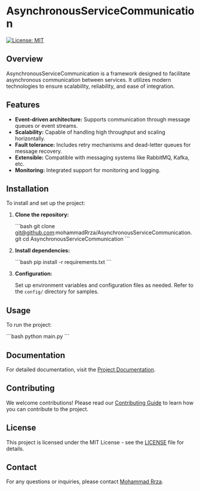 
# AsynchronousServiceCommunication

[![License: MIT](https://img.shields.io/badge/License-MIT-yellow.svg)](https://opensource.org/licenses/MIT)

## Overview

AsynchronousServiceCommunication is a framework designed to facilitate asynchronous communication between services. It utilizes modern technologies to ensure scalability, reliability, and ease of integration.

## Features

- **Event-driven architecture:** Supports communication through message queues or event streams.
- **Scalability:** Capable of handling high throughput and scaling horizontally.
- **Fault tolerance:** Includes retry mechanisms and dead-letter queues for message recovery.
- **Extensible:** Compatible with messaging systems like RabbitMQ, Kafka, etc.
- **Monitoring:** Integrated support for monitoring and logging.

## Installation

To install and set up the project:

1. **Clone the repository:**

   \```bash
   git clone git@github.com:mohammadRrza/AsynchronousServiceCommunication.git
   cd AsynchronousServiceCommunication
   \```

2. **Install dependencies:**

   \```bash
   pip install -r requirements.txt
   \```

3. **Configuration:**

   Set up environment variables and configuration files as needed. Refer to the `config/` directory for samples.

## Usage

To run the project:

\```bash
python main.py
\```

## Documentation

For detailed documentation, visit the [Project Documentation](https://github.com/mohammadRrza/AsynchronousServiceCommunication/wiki).

## Contributing

We welcome contributions! Please read our [Contributing Guide](CONTRIBUTING.md) to learn how you can contribute to the project.

## License

This project is licensed under the MIT License - see the [LICENSE](LICENSE) file for details.

## Contact

For any questions or inquiries, please contact [Mohammad Rrza](mailto:your-email@example.com).